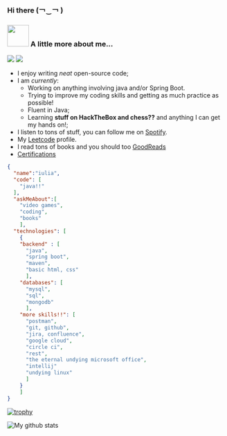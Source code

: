 ### Hi there 	(￢‿￢ )
### <img src="https://media.giphy.com/media/VgCDAzcKvsR6OM0uWg/giphy.gif" width="50"> A little more about me... 
<img src="https://img.shields.io/badge/Java-ED8B00?style=for-the-badge&logo=java&logoColor=white"/> <img src="https://img.shields.io/badge/Spring-6DB33F?style=for-the-badge&logo=spring&logoColor=white"/>

- I enjoy writing _neat_ open-source code;
- I am _currently_:
  - Working on anything involving java and/or Spring Boot.
  - Trying to improve my coding skills and getting as much practice as possible!
  - Fluent in Java;
  - Learning **stuff on HackTheBox and chess??** and anything I can get my hands on!;
- I listen to tons of stuff, you can follow me on [Spotify](https://open.spotify.com/user/hrn1isdy2ia8q7wfb1ew2fah6?si=cvwm72r4TbiDv-K7fF9VoQ).
- My [Leetcode](https://leetcode.com/reol224/) profile.
- I read tons of books and you should too [GoodReads](https://www.goodreads.com/user/show/138443588-iulia-danilov)
- [Certifications](https://github.com/reol224/Certifications)

```json
{
  "name":"iulia",
  "code": [
    "java!!"
  ],
  "askMeAbout":[
    "video games",
    "coding",
    "books"
    ],
  "technologies": [
    {
    "backend" : [
      "java",
      "spring boot",
      "maven",
      "basic html, css"
      ],
    "databases": [
      "mysql",
      "sql",
      "mongodb"
      ],
    "more skills!!": [
      "postman",
      "git, github",
      "jira, confluence",
      "google cloud",
      "circle ci",
      "rest",
      "the eternal undying microsoft office",
      "intellij"
      "undying linux"
      ]
    }
    ]
}
``` 
[![trophy](https://github-profile-trophy.vercel.app/?username=reol224&theme=buddhism)](https://github.com/ryo-ma/github-profile-trophy)

![My github stats](https://github-readme-stats.vercel.app/api?username=reol224&theme=shades-of-purple)

